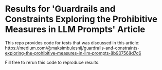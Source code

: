 # Results for 'Guardrails and Constraints Exploring the Prohibitive Measures in LLM Prompts' Article

This repo provides code for tests that was discussed in this article: 
https://medium.com/@maksimbulesnij/guardrails-and-constraints-exploring-the-prohibitive-measures-in-llm-prompts-8b907568d7c6

Fill free to rerun this code to reproduce results.
